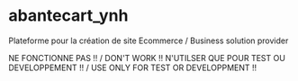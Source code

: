# abantecart_ynh
Plateforme pour la création de site Ecommerce / Business solution provider

NE FONCTIONNE PAS !! / DON'T WORK !!
N'UTILSER QUE POUR TEST OU DEVELOPPEMENT !! / USE ONLY FOR TEST OR DEVELOPPMENT !!

